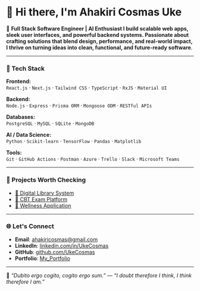# 👋 Hi there, I'm Ahakiri Cosmas Uke

🎯 **Full Stack Software Engineer | AI Enthusiast
I build scalable web apps, sleek user interfaces, and powerful backend systems. Passionate about crafting solutions that blend design, performance, and real-world impact, I thrive on turning ideas into clean, functional, and future-ready software**.

---

### 🔧 Tech Stack

**Frontend:**  
`React.js` · `Next.js` · `Tailwind CSS` · `TypeScript` · `RxJS` · `Material UI`

**Backend:**  
`Node.js` · `Express` · `Prisma ORM` · `Mongoose ODM` · `RESTful APIs`

**Databases:**  
`PostgreSQL` · `MySQL` · `SQLite` · `MongoDB`

**AI / Data Science:**  
`Python` · `Scikit-learn` · `TensorFlow` · `Pandas` · `Matplotlib`

**Tools:**  
`Git` · `GitHub Actions` · `Postman` · `Azure` · `Trello` · `Slack` · `Microsoft Teams`

---


### 📌 Projects Worth Checking
- [📘 Digital Library System](https://github.com/Berr7Wa7ne/onlineLibreria)
- [📗 CBT Exam Platform](https://github.com/Berr7Wa7ne/CBT_for-Tertiary_Institutes)
- [📙 Wellness Application](https://github.com/Berr7Wa7ne/wellness-application)
---


### 🌐 Let's Connect

- **Email**: [ahakiricosmas@gmail.com](mailto:ahakiricosmas@gmail.com)  
- **LinkedIn**: [linkedin.com/in/UkeCosmas](https://linkedin.com/in/ahakiri-uke-444619351/)  
- **GitHub**: [github.com/UkeCosmas](https://github.com/Berr7Wa7ne)  
- **Portfolio**: [My_Portfolio](https://my-portfolio-ruddy-mu-88.vercel.app/)

---

🧠 *“Dubito ergo cogito, cogito ergo sum.”* — *“I doubt therefore I think, I think therefore I am.”*

<!-- Trigger GitHub refresh -->
